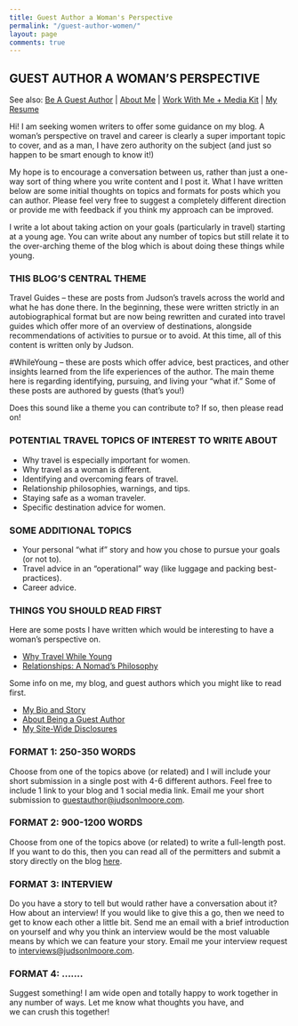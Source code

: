 ```yaml
---
title: Guest Author a Woman's Perspective
permalink: "/guest-author-women/"
layout: page
comments: true
---
```



## GUEST AUTHOR A WOMAN’S PERSPECTIVE

See also: [Be A Guest Author](/guest-author/) | [About Me](/about/) | [Work With Me + Media Kit](/mediakit/) | [My Resume](/resume/)

Hi! I am seeking women writers to offer some guidance on my blog. A woman’s perspective on travel and career is clearly a super important topic to cover, and as a man, I have zero authority on the subject (and just so happen to be smart enough to know it!)

My hope is to encourage a conversation between us, rather than just a one-way sort of thing where you write content and I post it. What I have written below are some initial thoughts on topics and formats for posts which you can author. Please feel very free to suggest a completely different direction or provide me with feedback if you think my approach can be improved.

I write a lot about taking action on your goals (particularly in travel) starting at a young age. You can write about any number of topics but still relate it to the over-arching theme of the blog which is about doing these things while young.

### THIS BLOG’S CENTRAL THEME

Travel Guides – these are posts from Judson’s travels across the world and what he has done there. In the beginning, these were written strictly in an autobiographical format but are now being rewritten and curated into travel guides which offer more of an overview of destinations, alongside recommendations of activities to pursue or to avoid. At this time, all of this content is written only by Judson.

\#WhileYoung – these are posts which offer advice, best practices, and other insights learned from the life experiences of the author. The main theme here is regarding identifying, pursuing, and living your “what if.” Some of these posts are authored by guests (that’s you!)

Does this sound like a theme you can contribute to? If so, then please read on!

### POTENTIAL TRAVEL TOPICS OF INTEREST TO WRITE ABOUT

- Why travel is especially important for women.
- Why travel as a woman is different.
- Identifying and overcoming fears of travel.
- Relationship philosophies, warnings, and tips.
- Staying safe as a woman traveler.
- Specific destination advice for women.

### SOME ADDITIONAL TOPICS

- Your personal “what if” story and how you chose to pursue your goals (or not to).
- Travel advice in an “operational” way (like luggage and packing best-practices).
- Career advice.

### THINGS YOU SHOULD READ FIRST

Here are some posts I have written which would be interesting to have a woman’s perspective on.

- [Why Travel While Young](/why-travel-while-young)
- [Relationships: A Nomad’s Philosophy](/relationships-a-nomads-philosophy/)

Some info on me, my blog, and guest authors which you might like to read first.

- [My Bio and Story](/about/)
- [About Being a Guest Author](/guest-author/)
- [My Site-Wide Disclosures](/disclosures/)

### FORMAT 1: 250-350 WORDS

Choose from one of the topics above (or related) and I will include your short submission in a single post with 4-6 different authors. Feel free to include 1 link to your blog and 1 social media link. Email me your short submission to [guestauthor@judsonlmoore.com](mailto:guestauthor@judsonlmoore.com).

### FORMAT 2: 900-1200 WORDS

Choose from one of the topics above (or related) to write a full-length post. If you want to do this, then you can read all of the permitters and submit a story directly on the blog [here](/guest-author/).

### FORMAT 3: INTERVIEW

Do you have a story to tell but would rather have a conversation about it? How about an interview! If you would like to give this a go, then we need to get to know each other a little bit. Send me an email with a brief introduction on yourself and why you think an interview would be the most valuable means by which we can feature your story. Email me your interview request to [interviews@judsonlmoore.com](mailto:interviews@judsonlmoore.com).

### FORMAT 4: …….

Suggest something! I am wide open and totally happy to work together in any number of ways. Let me know what thoughts you have, and we can crush this together!